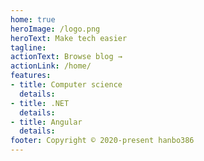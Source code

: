 ```yaml
---
home: true
heroImage: /logo.png
heroText: Make tech easier
tagline: 
actionText: Browse blog →
actionLink: /home/
features:
- title: Computer science
  details: 
- title: .NET
  details: 
- title: Angular
  details: 
footer: Copyright © 2020-present hanbo386
---
```

